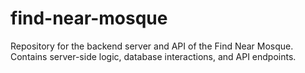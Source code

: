 # find-near-mosque
Repository for the backend server and API of the Find Near Mosque. Contains server-side logic, database interactions, and API endpoints.
